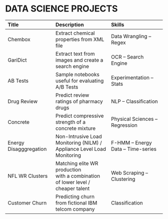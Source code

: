 # DATA SCIENCE PROJECTS

| Title |    Description   |   Skills   |
|:------|:-----------------|:-----------|
| Chembox  | Extract chemical properties from XML file | Data Wrangling – Regex |
| GariDict | Extract text from images and create a search engine | OCR – Search Engine |
| AB Tests  | Sample notebooks useful for evaluating A/B Tests | Experimentation – Stats |
| Drug Review | Predict review ratings of pharmacy drugs | NLP – Classification |
| Concrete  | Predict compressive strength of a concrete mixture | Physical Sciences – Regression |
| Energy Disagggregation | Non-Intrusive Load Monitoring (NILM) / <br />Appliance Level Load Monitoring | F-HMM – Energy Data – Time-series |
| NFL WR Clusters | Matching elite WR production <br /> with a combination of lower level / cheaper talent | Web Scraping – Clustering |
| Customer Churn | Predicting churn from fictional IBM telcom company  | Classification |